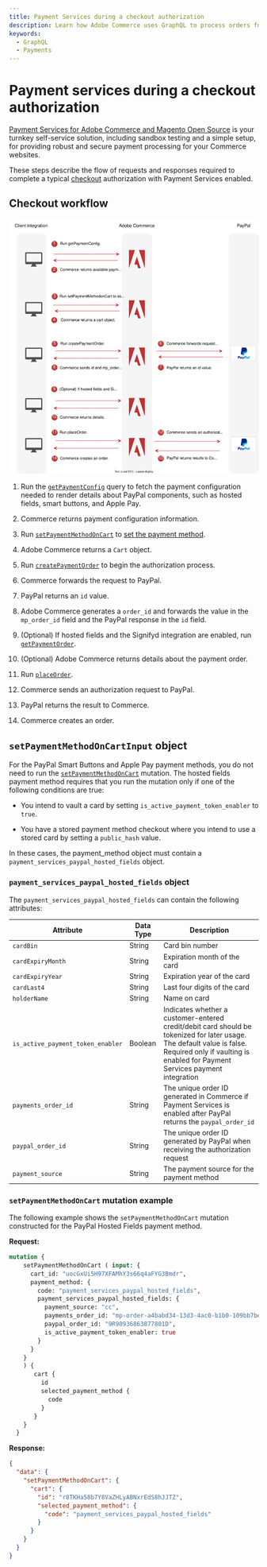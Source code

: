 ```yaml
---
title: Payment Services during a checkout authorization
description: Learn how Adobe Commerce uses GraphQL to process orders for the Payment Services payment method during a typical checkout authorization.
keywords:
  - GraphQL
  - Payments
---
```


# Payment services during a checkout authorization

[Payment Services for Adobe Commerce and Magento Open Source](https://experienceleague.adobe.com/docs/commerce-merchant-services/payment-services/guide-overview.html) is your turnkey self-service solution, including sandbox testing and a simple setup, for providing robust and secure payment processing for your Commerce websites.

These steps describe the flow of requests and responses required to complete a typical [checkout](../../tutorials/checkout/index.md) authorization with Payment Services enabled.

## Checkout workflow

![Payment Services sequence diagram](../../../_images/graphql/payment-services.svg)

1. Run the [`getPaymentConfig`](../../schema/checkout/queries/get-payment-config.md) query to fetch the payment configuration needed to render details about PayPal components, such as hosted fields, smart buttons, and Apple Pay.

1. Commerce returns payment configuration information.

1. Run [`setPaymentMethodOnCart`](../../schema/cart/mutations/set-payment-method.md) to [set the payment method](../tutorials/checkout/set-payment-method.md).

1. Adobe Commerce returns a `Cart` object.

1. Run [`createPaymentOrder`](../../schema/checkout/mutations/create-payment-order.md) to begin the authorization process.

1. Commerce forwards the request to PayPal.

1. PayPal returns an `id` value.

1. Adobe Commerce generates a `order_id` and forwards the value in the `mp_order_id` field and the PayPal response in the `id` field.

1. (Optional) If hosted fields and the Signifyd integration are enabled, run [`getPaymentOrder`](../../schema/checkout/queries/get-payment-order.md).

1. (Optional) Adobe Commerce returns details about the payment order.

1. Run [`placeOrder`](../../schema/cart/mutations/place-order.md).

1. Commerce sends an authorization request to PayPal.

1. PayPal returns the result to Commerce.

1. Commerce creates an order.

## `setPaymentMethodOnCartInput` object

For the PayPal Smart Buttons and Apple Pay payment methods, you do not need to run the [`setPaymentMethodOnCart`](../../schema/cart/mutations/set-payment-method.md) mutation. The hosted fields payment method requires that you run the mutation only if one of the following conditions are true:

* You intend to vault a card by setting `is_active_payment_token_enabler` to `true`.

* You have a stored payment method checkout where you intend to use a stored card by setting a `public_hash` value.

In these cases, the payment_method object must contain a `payment_services_paypal_hosted_fields` object.

### `payment_services_paypal_hosted_fields` object

The `payment_services_paypal_hosted_fields` can contain the following attributes:

Attribute |  Data Type | Description
--- | --- | ---
`cardBin` | String | Card bin number
`cardExpiryMonth` | String | Expiration month of the card
`cardExpiryYear` | String | Expiration year of the card
`cardLast4` | String | Last four digits of the card
`holderName` | String | Name on card
`is_active_payment_token_enabler` | Boolean | Indicates whether a customer-entered credit/debit card should be tokenized for later usage. The default value is false. Required only if vaulting is enabled for Payment Services payment integration
`payments_order_id` | String | The unique order ID generated in Commerce if Payment Services is enabled after PayPal returns the `paypal_order_id`
`paypal_order_id` | String | The unique order ID generated by PayPal when receiving the authorization request
`payment_source` | String | The payment source for the payment method

### `setPaymentMethodOnCart` mutation example

The following example shows the `setPaymentMethodOnCart` mutation constructed for the PayPal Hosted Fields payment method.

**Request:**

```graphql
mutation {
    setPaymentMethodOnCart ( input: {
      cart_id: "uocGxUi5H97XFAMhY3s66q4aFYG3Bmdr",
      payment_method: {
        code: "payment_services_paypal_hosted_fields",
        payment_services_paypal_hosted_fields: {
          payment_source: "cc",
          payments_order_id: "mp-order-a4babd34-13d3-4ac0-b1b0-109bb7be1574",
          paypal_order_id: "9R90936863877801D",
          is_active_payment_token_enabler: true
        }
      }
    }
    ) {
       cart {
         id
         selected_payment_method {
           code
         }
       }
    }
  } 
```

**Response:**

```json
{
  "data": {
    "setPaymentMethodOnCart": {
      "cart": {
        "id": "r8TKHa58b7Y8VaZHLyABNxrEdS8hJJTZ",
        "selected_payment_method": {
          "code": "payment_services_paypal_hosted_fields"
        }
      }
    }
  }
}
```
